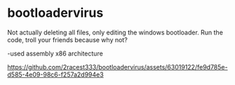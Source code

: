 # bootloadervirus
Not actually deleting all files, only editing the windows bootloader.
Run the code, troll your friends because why not?

-used assembly x86 architecture


https://github.com/2racest333/bootloadervirus/assets/63019122/fe9d785e-d585-4e09-98c6-f257a2d994e3


